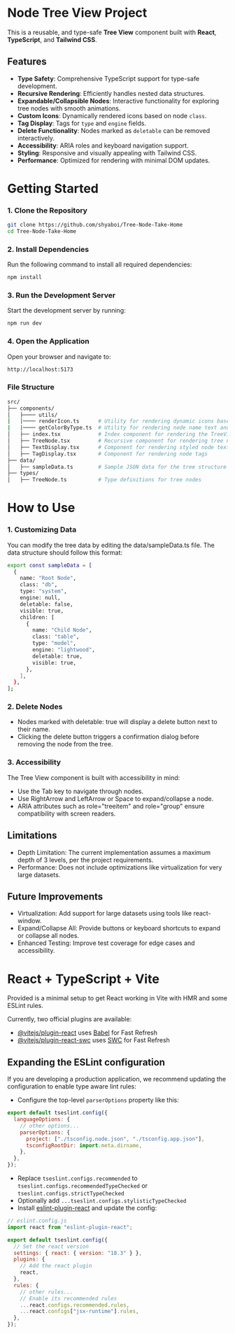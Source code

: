 # Node Tree View Project

This is a reusable, and type-safe **Tree View** component built with **React**, **TypeScript**, and **Tailwind CSS**.


## Features

- **Type Safety**: Comprehensive TypeScript support for type-safe development.
- **Recursive Rendering**: Efficiently handles nested data structures.
- **Expandable/Collapsible Nodes**: Interactive functionality for exploring tree nodes with smooth animations.
- **Custom Icons**: Dynamically rendered icons based on node `class`.
- **Tag Display**: Tags for `type` and `engine` fields.
- **Delete Functionality**: Nodes marked as `deletable` can be removed interactively.
- **Accessibility**: ARIA roles and keyboard navigation support.
- **Styling**: Responsive and visually appealing with Tailwind CSS.
- **Performance**: Optimized for rendering with minimal DOM updates.

# Getting Started

### 1. Clone the Repository

```bash
git clone https://github.com/shyaboi/Tree-Node-Take-Home
cd Tree-Node-Take-Home
```

### 2. Install Dependencies

Run the following command to install all required dependencies:

```bash
npm install
```

### 3. Run the Development Server

Start the development server by running:

```bash
npm run dev
```

### 4. Open the Application

Open your browser and navigate to:

```bash
http://localhost:5173
```

### File Structure

```bash
src/
├── components/
│   ├──── utils/ 
|   |──── renderIcon.ts      # Utility for rendering dynamic icons based on node class
|   |──── getColorByType.ts  # Utility for rendering node name text and color by type
│   ├── index.tsx            # Index component for rendering the TreeView
│   ├── TreeNode.tsx         # Recursive component for rendering tree nodes
│   ├── TextDisplay.tsx      # Component for rendering styled node text
│   ├── TagDisplay.tsx       # Component for rendering node tags
├── data/
│   ├── sampleData.ts        # Sample JSON data for the tree structure
├── types/
│   ├── TreeNode.ts          # Type definitions for tree nodes 
```

# How to Use

### 1. Customizing Data

You can modify the tree data by editing the data/sampleData.ts file. The data structure should follow this format:

```bash
export const sampleData = [
  {
    name: "Root Node",
    class: "db",
    type: "system",
    engine: null,
    deletable: false,
    visible: true,
    children: [
      {
        name: "Child Node",
        class: "table",
        type: "model",
        engine: "lightwood",
        deletable: true,
        visible: true,
      },
    ],
  },
];
```

### 2. Delete Nodes

- Nodes marked with deletable: true will display a delete button next to their name.
- Clicking the delete button triggers a confirmation dialog before removing the node from the tree.

### 3. Accessibility

The Tree View component is built with accessibility in mind:

- Use the Tab key to navigate through nodes.
- Use RightArrow and LeftArrow or Space to expand/collapse a node.
- ARIA attributes such as role="treeitem" and role="group" ensure compatibility with screen readers.

## Limitations

- Depth Limitation: The current implementation assumes a maximum depth of 3 levels, per the project requirements.
- Performance: Does not include optimizations like virtualization for very large datasets.

## Future Improvements

- Virtualization: Add support for large datasets using tools like react-window.
- Expand/Collapse All: Provide buttons or keyboard shortcuts to expand or collapse all nodes.
- Enhanced Testing: Improve test coverage for edge cases and accessibility.

# React + TypeScript + Vite

Provided is a minimal setup to get React working in Vite with HMR and some ESLint rules.

Currently, two official plugins are available:

- [@vitejs/plugin-react](https://github.com/vitejs/vite-plugin-react/blob/main/packages/plugin-react/README.md) uses [Babel](https://babeljs.io/) for Fast Refresh
- [@vitejs/plugin-react-swc](https://github.com/vitejs/vite-plugin-react-swc) uses [SWC](https://swc.rs/) for Fast Refresh

## Expanding the ESLint configuration

If you are developing a production application, we recommend updating the configuration to enable type aware lint rules:

- Configure the top-level `parserOptions` property like this:

```js
export default tseslint.config({
  languageOptions: {
    // other options...
    parserOptions: {
      project: ["./tsconfig.node.json", "./tsconfig.app.json"],
      tsconfigRootDir: import.meta.dirname,
    },
  },
});
```

- Replace `tseslint.configs.recommended` to `tseslint.configs.recommendedTypeChecked` or `tseslint.configs.strictTypeChecked`
- Optionally add `...tseslint.configs.stylisticTypeChecked`
- Install [eslint-plugin-react](https://github.com/jsx-eslint/eslint-plugin-react) and update the config:

```js
// eslint.config.js
import react from "eslint-plugin-react";

export default tseslint.config({
  // Set the react version
  settings: { react: { version: "18.3" } },
  plugins: {
    // Add the react plugin
    react,
  },
  rules: {
    // other rules...
    // Enable its recommended rules
    ...react.configs.recommended.rules,
    ...react.configs["jsx-runtime"].rules,
  },
});
```
